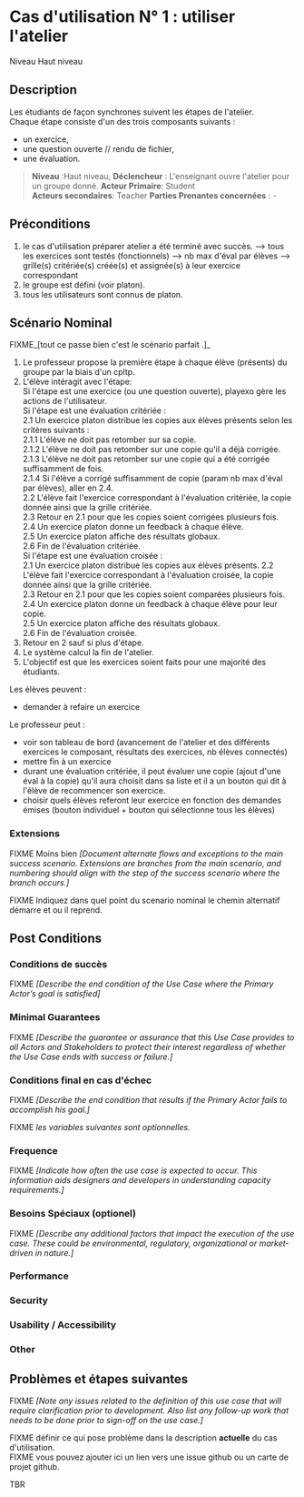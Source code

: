 
# Cas d'utilisation N° 1 :  utiliser l'atelier 

Niveau Haut niveau

##  Description

Les étudiants de façon synchrones suivent les étapes de l'atelier.  
Chaque étape consiste d'un des trois composants suivants :  
- un exercice,
- une question ouverte // rendu de fichier,  
- une évaluation.


> **Niveau** :Haut niveau, 
> **Déclencheur** : L'enseignant ouvre l'atelier pour un groupe donné.
> **Acteur Primaire**:  Student  
> **Acteurs secondaires**: Teacher
> **Parties Prenantes concernées** : -   
 
 
## Préconditions

1) le cas d'utilisation préparer atelier a été terminé avec succès.
    --> tous les exercices sont testés (fonctionnels)
    --> nb max d'éval par élèves
    --> grille(s) critériée(s) créée(s) et assignée(s) à leur exercice correspondant
2) le groupe est défini (voir platon).
3) tous les utilisateurs sont connus de platon.



## Scénario Nominal

FIXME_[tout ce passe bien c'est le scénario parfait .]_

1.  Le professeur propose la première étape à chaque élève (présents) du groupe par la biais d'un cpltp.  
2.  L'élève intéragit avec l'étape:  
    Si l'étape est une exercice (ou une question ouverte), playexo gère les actions de l'utilisateur.  
    Si l'étape est une évaluation critériée :  
        2.1  Un exercice platon distribue les copies aux élèves présents selon les critères suivants :  
            2.1.1  L'élève ne doit pas retomber sur sa copie.  
            2.1.2  L'élève ne doit pas retomber sur une copie qu'il a déjà corrigée.  
            2.1.3  L'élève ne doit pas retomber sur une copie qui a été corrigée suffisamment de fois.  
            2.1.4  Si l'élève a corrigé suffisamment de copie (param nb max d'éval par élèves), aller en 2.4.  
        2.2  L'élève fait l'exercice correspondant à l'évaluation critériée, la copie donnée ainsi que la grille critériée.  
        2.3  Retour en 2.1 pour que les copies soient corrigées plusieurs fois.  
        2.4  Un exercice platon donne un feedback à chaque élève.  
        2.5  Un exercice platon affiche des résultats globaux.  
        2.6  Fin de l'évaluation critériée.  
    Si l'étape est une évaluation croisée :  
        2.1  Un exercice platon distribue les copies aux élèves présents. 
        2.2  L'élève fait l'exercice correspondant à l'évaluation croisée, la copie donnée ainsi que la grille critériée.  
        2.3  Retour en 2.1 pour que les copies soient comparées plusieurs fois.  
        2.4  Un exercice platon donne un feedback à chaque élève pour leur copie.  
        2.5  Un exercice platon affiche des résultats globaux.  
        2.6  Fin de l'évaluation croisée.  
3.  Retour en 2 sauf si plus d'étape.  
4.  Le système calcul la fin de l'atelier.  
5.  L'objectif est que les exercices soient faits pour une majorité des étudiants.  

Les élèves peuvent :
* demander à refaire un exercice  

Le professeur peut :
* voir son tableau de bord (avancement de l'atelier et des différents exercices le composant, résultats des exercices, nb élèves connectés)  
* mettre fin à un exercice  
* durant une évaluation critériée, il peut évaluer une copie (ajout d'une éval à la copie) qu'il aura choisit dans sa liste 
et il a un bouton qui dit à l'élève de recommencer son exercice.  
* choisir quels élèves referont leur exercice en fonction des demandes émises (bouton individuel + bouton qui sélectionne tous les élèves)  


### Extensions
FIXME Moins bien _[Document alternate flows and exceptions to the main success scenario. Extensions are branches from the main scenario, and numbering should align with the step of the success scenario where the branch occurs.]_

FIXME Indiquez dans quel point du scenario nominal le chemin alternatif démarre et ou il reprend.


## Post Conditions
### Conditions de succès 
FIXME _[Describe the end condition of the Use Case where the Primary Actor’s goal is satisfied]_

### Minimal Guarantees
FIXME _[Describe the guarantee or assurance that this Use Case provides to all Actors and Stakeholders to protect their interest regardless of whether the Use Case ends with success or failure.]_

### Conditions final en cas d'échec
FIXME _[Describe the end condition that results if the Primary Actor fails to accomplish his goal.]_


FIXME _les variables suivantes sont optionnelles._

### Frequence
FIXME _[Indicate how often the use case is expected to occur. This information aids designers and developers in understanding capacity requirements.]_   
### Besoins Spéciaux (optionel)  
FIXME _[Describe any additional factors that impact the execution of the use case. These could be environmental, regulatory, organizational or market-driven in nature.]_  
### Performance  
### Security  
### Usability / Accessibility  
### Other  

##  Problèmes et étapes suivantes  
FIXME _[Note any issues related to the definition of this use case that will require clarification prior to development. Also list any follow-up work that needs to be done prior to sign-off on the use case.]_  

FIXME définir ce qui pose problème dans la description **actuelle** du cas d'utilisation.  
FIXME vous pouvez ajouter ici un lien vers une issue github ou un carte de projet github.

TBR
